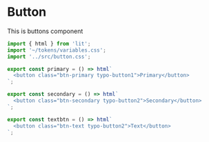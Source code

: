# Button

This is buttons component

```js script
import { html } from 'lit';
import '~/tokens/variables.css';
import '../src/button.css';
```

```js preview-story
export const primary = () => html`
  <button class="btn-primary typo-button1">Primary</button>
`;
```

```js preview-story
export const secondary = () => html`
  <button class="btn-secondary typo-button2">Secondary</button>
`;
```

```js preview-story
export const textbtn = () => html`
  <button class="btn-text typo-button2">Text</button>
`;
```
